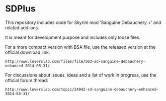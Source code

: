 SDPlus
======

This repository includes code for Skyrim mod 'Sanguine Debauchery +' and related add-ons.

It is meant for development purpose and includes only loose files.

For a more compact version with BSA file, use the released version at the official download link:

    http://www.loverslab.com/files/file/503-sd-sanguine-debauchery-enhanced-2014-08-31/

For discussions about issues, ideas and a list of work in progress, use the official forum thread:

    http://www.loverslab.com/topic/24042-sd-sanguine-debauchery-enhanced-2014-08-31/
    

